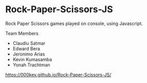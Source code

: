 # Rock-Paper-Scissors-JS
Rock Paper Scissors games played on console, using Javascript.

Team Members 
- Claudiu Satmar
- Edward Bera
- Jeronimo Arias
- Kevin Kumasamba
- Yonah Trachtman

https://000kev.github.io/Rock-Paper-Scissors-JS/
